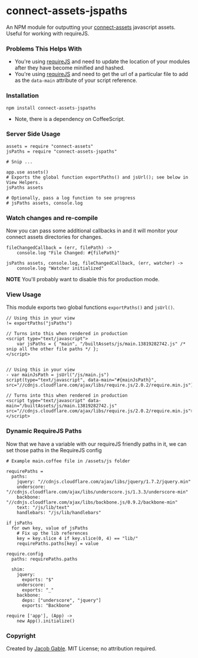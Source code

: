 connect-assets-jspaths
======================

An NPM module for outputting your [connect-assets](https://github.com/TrevorBurnham/connect-assets) javascript assets.  Useful for working with requireJS.

### Problems This Helps With

- You're using [requireJS](http://requirejs.org) and need to update the location of your modules after they have become minified and hashed.
- You're using [requireJS](http://requirejs.org) and need to get the url of a particular file to add as the `data-main` attribute of your script reference.

### Installation

`npm install connect-assets-jspaths`

* Note, there is a dependency on CoffeeScript.

### Server Side Usage

    assets = require "connect-assets"
    jsPaths = require "connect-assets-jspaths"
    
    # Snip ...
    
    app.use assets()
    # Exports the global function exportPaths() and jsUrl(); see below in View Helpers.
    jsPaths assets
    
    # Optionally, pass a log function to see progress
    # jsPaths assets, console.log

### Watch changes and re-compile

Now you can pass some additional callbacks in and it will monitor your connect assets directories for changes.

    fileChangedCallback = (err, filePath) ->
        console.log "File Changed: #{filePath}"

    jsPaths assets, console.log, fileChangedCallback, (err, watcher) ->
        console.log "Watcher initialized"

**NOTE** You'll probably want to disable this for production mode.

### View Usage

This module exports two global functions `exportPaths()` and `jsUrl()`.

    // Using this in your view
    != exportPaths("jsPaths")

    // Turns into this when rendered in production
    <script type="text/javascript">
        var jsPaths = { "main", "/builtAssets/js/main.13819282742.js" /* snip all the other file paths */ };
    </script>

    
    // Using this in your view
    - var mainJsPath = jsUrl("/js/main.js")
    script(type="text/javascript", data-main="#{mainJsPath}", src="//cdnjs.cloudflare.com/ajax/libs/require.js/2.0.2/require.min.js")    
    
    // Turns into this when rendered in production
    <script type="text/javascript" data-main="/builtAssets/js/main.13819282742.js" src="//cdnjs.cloudflare.com/ajax/libs/require.js/2.0.2/require.min.js"></script>

### Dynamic RequireJS Paths

Now that we have a variable with our requireJS friendly paths in it, we can set those paths in the RequireJS config

    # Example main.coffee file in /assets/js folder
    
    requirePaths =
      paths:
        jquery: "//cdnjs.cloudflare.com/ajax/libs/jquery/1.7.2/jquery.min"
        underscore: "//cdnjs.cloudflare.com/ajax/libs/underscore.js/1.3.3/underscore-min"
        backbone: "//cdnjs.cloudflare.com/ajax/libs/backbone.js/0.9.2/backbone-min"
        text: "/js/lib/text"
        handlebars: "/js/lib/handlebars"
        
    if jsPaths
      for own key, value of jsPaths
        # Fix up the lib references
        key = key.slice 4 if key.slice(0, 4) == "lib/"
        requirePaths.paths[key] = value 
    
    require.config
      paths: requirePaths.paths
    
      shim:
        jquery:
          exports: "$"
        underscore:
          exports: "_"
        backbone:
          deps: ["underscore", "jquery"]
          exports: "Backbone"
        
    require ['app'], (App) ->
        new App().initialize()

### Copyright

Created by [Jacob Gable](http://jacobgable.com).  MIT License; no attribution required.
